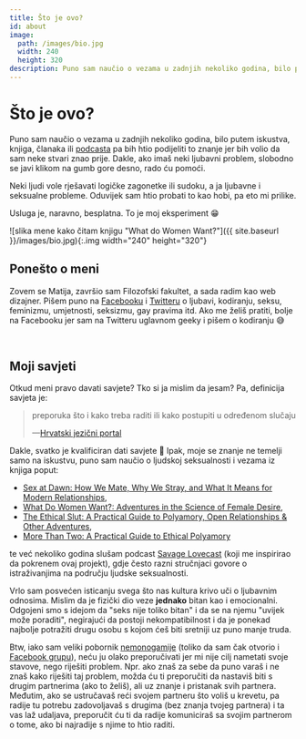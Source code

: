 ```yaml
---
title: Što je ovo?
id: about
image:
  path: /images/bio.jpg
  width: 240
  height: 320
description: Puno sam naučio o vezama u zadnjih nekoliko godina, bilo putem iskustva, knjiga, članaka ili podcasta pa bih htio podijeliti to znanje jer bih volio da sam neke stvari znao prije.
---
```


# Što je ovo?

Puno sam naučio o vezama u zadnjih nekoliko godina, bilo putem iskustva, knjiga, članaka ili [podcasta] pa bih htio podijeliti to znanje jer bih volio da sam neke stvari znao prije. Dakle, ako imaš neki ljubavni problem, slobodno se javi klikom na gumb gore desno, rado ću pomoći.

Neki ljudi vole rješavati logičke zagonetke ili sudoku, a ja ljubavne i seksualne probleme. Oduvijek sam htio probati to kao hobi, pa eto mi prilike.

Usluga je, naravno, besplatna. To je moj eksperiment :grin:

![slika mene kako čitam knjigu "What do Women Want?"]({{ site.baseurl }}/images/bio.jpg){:.img width="240" height="320"}

## Ponešto o meni

Zovem se Matija, završio sam Filozofski fakultet, a sada radim kao web dizajner. Pišem puno na [Facebooku] i [Twitteru] o ljubavi, kodiranju, seksu, feminizmu, umjetnosti, seksizmu, gay pravima itd. Ako me želiš pratiti, bolje na Facebooku jer sam na Twitteru uglavnom geeky i pišem o kodiranju :sweat_smile:

<br class="clear" />

## Moji savjeti

Otkud meni pravo davati savjete? Tko si ja mislim da jesam? Pa, definicija savjeta je:

> preporuka što i kako treba raditi ili kako postupiti u određenom slučaju
>
> —[Hrvatski jezični portal]

Dakle, svatko je kvalificiran dati savjete :tada: Ipak, moje se znanje ne temelji samo na iskustvu, puno sam naučio o ljudskoj seksualnosti i vezama iz knjiga poput:

  - [Sex at Dawn: How We Mate, Why We Stray, and What It Means for Modern Relationships][sex-at-dawn],
  - [What Do Women Want?: Adventures in the Science of Female Desire][what-do-women-want],
  - [The Ethical Slut: A Practical Guide to Polyamory, Open Relationships & Other Adventures][the-ethical-slut],
  - [More Than Two: A Practical Guide to Ethical Polyamory][more-than-two]

te već nekoliko godina slušam podcast [Savage Lovecast] (koji me inspirirao da pokrenem ovaj projekt), gdje često razni stručnjaci govore o istraživanjima na području ljudske seksualnosti.

Vrlo sam posvećen isticanju svega što nas kultura krivo uči o ljubavnim odnosima. Mislim da je fizički dio veze **jednako** bitan kao i emocionalni. Odgojeni smo s idejom da "seks nije toliko bitan" i da se na njemu "uvijek može poraditi", negirajući da postoji nekompatibilnost i da je ponekad najbolje potražiti drugu osobu s kojom ćeš biti sretniji uz puno manje truda.

Btw, iako sam veliki pobornik [nemonogamije][non-monogamy] (toliko da sam čak otvorio i [Facebook grupu][fb-nemonogamija]), neću ju olako preporučivati jer mi nije cilj nametati svoje stavove, nego riješiti problem. Npr. ako znaš za sebe da puno varaš i ne znaš kako riješiti taj problem, možda ću ti preporučiti da nastaviš biti s drugim partnerima (ako to želiš), ali uz znanje i pristanak svih partnera. Međutim, ako se ustručavaš reći svojem partneru što voliš u krevetu, pa radije tu potrebu zadovoljavaš s drugima (bez znanja tvojeg partnera) i ta vas laž udaljava, preporučit ću ti da radije komuniciraš sa svojim partnerom o tome, ako bi najradije s njime to htio raditi.

[podcasta]: https://en.wikipedia.org/wiki/Podcast
[facebooku]: https://www.facebook.com/silvenon
[twitteru]: https://twitter.com/silvenon
[Hrvatski jezični portal]: http://hjp.novi-liber.hr/index.php?show=search_by_id&id=dlZmXhI%3D
[sex-at-dawn]: http://amzn.com/0061707813
[what-do-women-want]: http://amzn.com/0061906093
[the-ethical-slut]: https://amzn.com/1587613379
[more-than-two]: https://amzn.com/0991399706
[Savage Lovecast]: http://www.savagelovecast.com
[non-monogamy]: https://en.wikipedia.org/wiki/Non-monogamy
[fb-nemonogamija]: https://www.facebook.com/groups/1716998628566147
